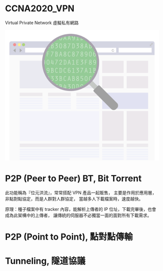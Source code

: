 # CCNA2020_VPN
Virtual Private Network 虛擬私有網路

![vpn](https://raw.githubusercontent.com/QueenieCplusplus/CCNA2020_VPN/master/vpn.png)

# P2P (Peer to Peer) BT, Bit Torrent

此功能稱為『位元洪流』，常常搭配 VPN 產品一起販售，
主要是作用於應用層，非點對點協定，而是人群對人群協定，
當越多人下載檔案時，速度越快。

原理：種子檔案中有 tracker 內容，能解析上傳者的 IP 位址，下載完畢後，也會成為此架構中的上傳者，
讓傳統的伺服器不必獨當一面的面對所有下載需求。


# P2P (Point to Point), 點對點傳輸


# Tunneling, 隧道協議
